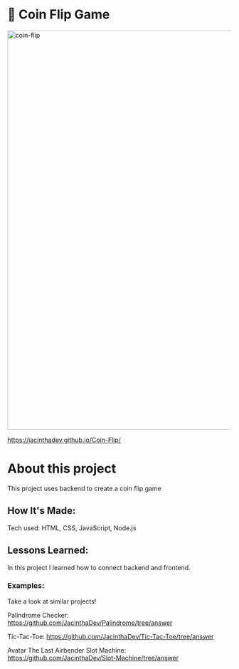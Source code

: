 # 💸 Coin Flip Game

<img width="898" alt="coin-flip" src="https://github.com/JacinthaDev/Coin-Flip/assets/129231721/090d2d76-4c2f-40f2-8b60-9b9f73622b34">

https://jacinthadev.github.io/Coin-Flip/

# About this project
This project uses backend to create a coin flip game


## How It's Made:
Tech used: HTML, CSS, JavaScript, Node.js


## Lessons Learned:
In this project I learned how to connect backend and frontend.  

### Examples:
Take a look at similar projects!

Palindrome Checker: https://github.com/JacinthaDev/Palindrome/tree/answer

Tic-Tac-Toe: https://github.com/JacinthaDev/Tic-Tac-Toe/tree/answer

Avatar The Last Airbender Slot Machine: https://github.com/JacinthaDev/Slot-Machine/tree/answer
